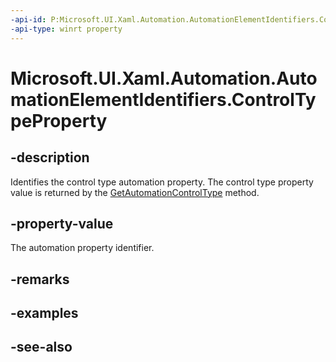 ```yaml
---
-api-id: P:Microsoft.UI.Xaml.Automation.AutomationElementIdentifiers.ControlTypeProperty
-api-type: winrt property
---
```


<!-- Property syntax
public Windows.UI.Xaml.Automation.AutomationProperty ControlTypeProperty { get; }
-->

# Microsoft.UI.Xaml.Automation.AutomationElementIdentifiers.ControlTypeProperty

## -description
Identifies the control type automation property. The control type property value is returned by the [GetAutomationControlType](../microsoft.ui.xaml.automation.peers/automationpeer_getautomationcontroltype_1156384152.md) method.

## -property-value
The automation property identifier.

## -remarks

## -examples

## -see-also
